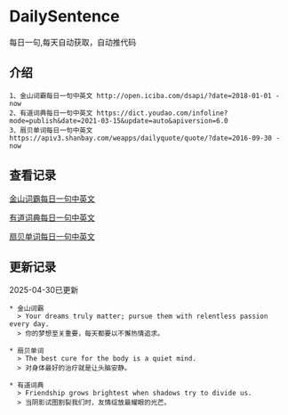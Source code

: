 # DailySentence

每日一句,每天自动获取，自动推代码

## 介绍

```
1、金山词霸每日一句中英文 http://open.iciba.com/dsapi/?date=2018-01-01 - now
2、有道词典每日一句中英文 https://dict.youdao.com/infoline?mode=publish&date=2021-03-15&update=auto&apiversion=6.0
3、扇贝单词每日一句中英文 https://apiv3.shanbay.com/weapps/dailyquote/quote/?date=2016-09-30 - now
```

## 查看记录

[金山词霸每日一句中英文](./data/iciba/)

[有道词典每日一句中英文](./data/youdao/)

[扇贝单词每日一句中英文](./data/shanbay/)

## 更新记录
2025-04-30已更新 
```
* 金山词霸
  > Your dreams truly matter; pursue them with relentless passion every day.
  > 你的梦想至关重要，每天都要以不懈热情追求。

* 扇贝单词
  > The best cure for the body is a quiet mind.
  > 对身体最好的治疗就是让头脑安静。

* 有道词典
  > Friendship grows brightest when shadows try to divide us.
  > 当阴影试图割裂我们时，友情绽放最耀眼的光芒。

```
